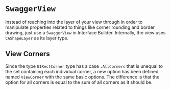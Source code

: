 `SwaggerView`
===========

Instead of reaching into the layer of your view through in order to manipulate properties related to things like corner rounding and border drawing, just use a `SwaggerView` in Interface Builder.  Internally, the view uses `CAShapeLayer` as its layer type.


## View Corners

Since the type `UIRectCorner` type has a case `.AllCorners` that is unequal to the set containing each individual corner, a new option has been defined named `ViewCorner` with the same basic options.  The difference is that the option for all corners is equal to the sum of all corners as it should be.
